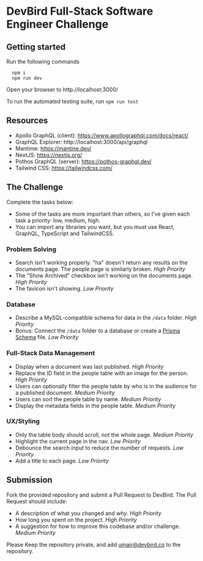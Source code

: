 # DevBird Full-Stack Software Engineer Challenge

## Getting started

Run the following commands
```
  npm i
  npm run dev
```

Open your browser to http://localhost:3000/

To run the automated testing suite, run `npm run test`

## Resources

- Apollo GraphQL (client): https://www.apollographql.com/docs/react/
- GraphQL Explorer: http://localhost:3000/api/graphql
- Mantime: https://mantine.dev/
- NextJS: https://nextjs.org/
- Pothos GraphQL (server): https://pothos-graphql.dev/
- Tailwind CSS: https://tailwindcss.com/

## The Challenge

Complete the tasks below:

  - Some of the tasks are more important than others, so I've given each task a priority: low, medium, high.
  - You can import any libraries you want, but you must use React, GraphQL, TypeScript and TailwindCSS.

### Problem Solving

  - Search isn't working properly. "ha" doesn't return any results on the documents page. The people page is similarly broken. *High Priority*
  - The "Show Archived" checkbox isn't working on the documents page. *High Priority*
  - The favicon isn't showing. *Low Priority*

### Database

  - Describe a MySQL-compatible schema for data in the `/data` folder. *High Priority*
  - Bonus: Connect the `/data` folder to a database *or* create a [Prisma Schema](https://www.prisma.io/docs/orm/prisma-schema/overview) file. *Low Priority*

### Full-Stack Data Management

  - Display when a document was last published. *High Priority*
  - Replace the ID field in the people table with an image for the person. *High Priority*
  - Users can optionally filter the people table by who is in the audience for a published document. *Medium Priority*
  - Users can sort the people table by name. *Medium Priority*
  - Display the metadata fields in the people table. *Medium Priority*

### UX/Styling

  - Only the table body should scroll, not the whole page. *Medium Priority*
  - Highlight the current page in the nav. *Low Priority*
  - Debounce the search input to reduce the number of requests. *Low Priority*
  - Add a title to each page. *Low Priority*

## Submission

Fork the provided repository and submit a Pull Request to DevBird. The Pull Request should include:

  - A description of what you changed and *why*. *High Priority*
  - How long you spent on the project. *High Priority*
  - A suggestion for how to improve this codebase and/or challenge. *Medium Priority*

Please Keep the repository private, and add umair@devbird.co to the repository.
